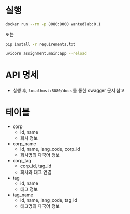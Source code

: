 # 실행
```sh
docker run --rm -p 8080:8000 wantedlab:0.1
```
또는 
```sh
pip install -r requirements.txt

uvicorn assignment.main:app --reload 
```

# API 명세
* 실행 후, `localhost:8080/docs` 를 통한 swagger 문서 참고
 
# 테이블 
* corp
  * id, name
  * 회사 정보 
* corp_name
  *  id, name, lang_code, corp_id
  * 회사명의 다국어 정보 
* corp_tag
  *  corp_id, tag_id
  * 회사와 태그 연결 
* tag
  * id, name
  * 태그 정보 
* tag_name
  * id, name, lang_code, tag_id
  * 태그명의 다국어 정보